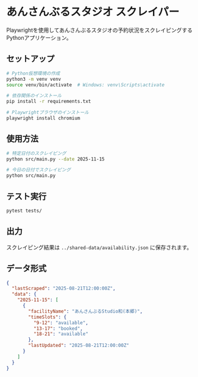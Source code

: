 # あんさんぶるスタジオ スクレイパー

Playwrightを使用してあんさんぶるスタジオの予約状況をスクレイピングするPythonアプリケーション。

## セットアップ

```bash
# Python仮想環境の作成
python3 -m venv venv
source venv/bin/activate  # Windows: venv\Scripts\activate

# 依存関係のインストール
pip install -r requirements.txt

# Playwrightブラウザのインストール
playwright install chromium
```

## 使用方法

```bash
# 特定日付のスクレイピング
python src/main.py --date 2025-11-15

# 今日の日付でスクレイピング
python src/main.py
```

## テスト実行

```bash
pytest tests/
```

## 出力

スクレイピング結果は `../shared-data/availability.json` に保存されます。

## データ形式

```json
{
  "lastScraped": "2025-08-21T12:00:00Z",
  "data": {
    "2025-11-15": [
      {
        "facilityName": "あんさんぶるStudio和(本郷)",
        "timeSlots": {
          "9-12": "available",
          "13-17": "booked",
          "18-21": "available"
        },
        "lastUpdated": "2025-08-21T12:00:00Z"
      }
    ]
  }
}
```